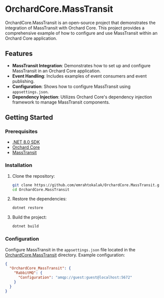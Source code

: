 # OrchardCore.MassTransit

OrchardCore.MassTransit is an open-source project that demonstrates the integration of MassTransit with Orchard Core. This project provides a comprehensive example of how to configure and use MassTransit within an Orchard Core application.

## Features

- **MassTransit Integration**: Demonstrates how to set up and configure MassTransit in an Orchard Core application.
- **Event Handling**: Includes examples of event consumers and event publishing.
- **Configuration**: Shows how to configure MassTransit using `appsettings.json`.
- **Dependency Injection**: Utilizes Orchard Core's dependency injection framework to manage MassTransit components.

## Getting Started

### Prerequisites

- [.NET 8.0 SDK](https://dotnet.microsoft.com/download/dotnet/8.0)
- [Orchard Core](https://orchardcore.net/)
- [MassTransit](https://masstransit-project.com/)

### Installation

1. Clone the repository:
    ```sh
    git clone https://github.com/emrahtokalak/OrchardCore.MassTransit.git
    cd OrchardCore.MassTransit
    ```

2. Restore the dependencies:
    ```sh
    dotnet restore
    ```

3. Build the project:
    ```sh
    dotnet build
    ```

### Configuration

Configure MassTransit in the `appsettings.json` file located in the [OrchardCore.MassTransit](http://_vscodecontentref_/0) directory. Example configuration:

```json
{
  "OrchardCore_MassTransit": {
    "RabbitMQ": {
      "Configuration": "amqp://guest:guest@localhost:5672"
    }
  }
}
